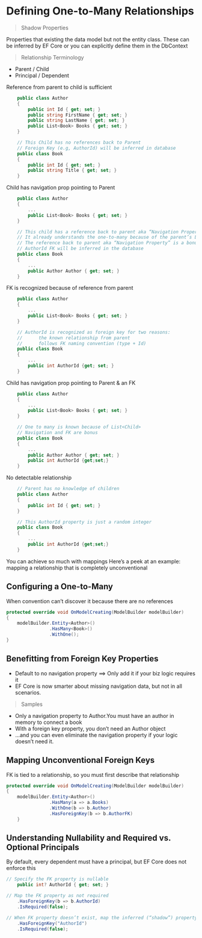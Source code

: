 # Defining One-to-Many Relationships

> Shadow Properties 

Properties that existing the data model but not the entity class. These can be inferred by EF Core or you can explicitly define them in the DbContext

> Relationship Terminology
- Parent / Child
- Principal / Dependent

Reference from parent to child is sufficient

```csharp
    public class Author
    {
        public int Id { get; set; }
        public string FirstName { get; set; }
        public string LastName { get; set; }
        public List<Book> Books { get; set; }
    }

    // This Child has no references back to Parent
    // Foreign Key (e.g, AuthorId) will be inferred in database
    public class Book
    {
        public int Id { get; set; }
        public string Title { get; set; }
    }
```

Child has navigation prop pointing to Parent

```csharp
    public class Author
    {
        ...
        public List<Book> Books { get; set; }
    }

    // This child has a reference back to parent aka “Navigation Property”
    // It already understands the one-to-many because of the parent’s List<Child>
    // The reference back to parent aka “Navigation Property” is a bonus
    // AuthorId FK will be inferred in the database
    public class Book
    {
        ...
        public Author Author { get; set; }
    }
```

FK is recognized because of reference from parent
```csharp
    public class Author
    {
        ...
        public List<Book> Books { get; set; }
    }

    // AuthorId is recognized as foreign key for two reasons:
    //      the known relationship from parent
    //      follows FK naming convention (type + Id)
    public class Book
    {
        ...
        public int AuthorId {get; set; }
    }
```

Child has navigation prop pointing to Parent & an FK
```csharp
    public class Author
    {
        ...
        public List<Book> Books { get; set; }
    }

    // One to many is known because of List<Child>
    // Navigation and FK are bonus   
    public class Book
    {
        ...
        public Author Author { get; set; }
        public int AuthorId {get;set;}
    }
```

No detectable relationship

```csharp
    // Parent has no knowledge of children
    public class Author
    {
        public int Id { get; set; }
    }

    // This AuthorId property is just a random integer   
    public class Book
    {
        ...
        public int AuthorId {get;set;}
    }
```

You can achieve so much with mappings
Here’s a peek at an example: mapping a relationship that is completely unconventional


## Configuring a One-to-Many

When convention can’t discover it because there are no references

```csharp
protected override void OnModelCreating(ModelBuilder modelBuilder)
{
    modelBuilder.Entity<Author>()
                .HasMany<Book>()
                .WithOne();
}
```

## Benefitting from Foreign Key Properties

- Default to no navigation property ==> Only add it if your biz logic requires it
- EF Core is now smarter about missing navigation data, but not in all scenarios.

> Samples
- Only a navigation property to Author.You must have an author in memory to connect a book
- With a foreign key property, you don’t need an Author object
- ...and you can even eliminate the navigation property if your logic doesn’t need it.

## Mapping Unconventional Foreign Keys

FK is tied to a relationship, so you must first describe that relationship

```csharp
protected override void OnModelCreating(ModelBuilder modelBuilder)
{
    modelBuilder.Entity<Author>()
                .HasMany(a => a.Books)
                .WithOne(b => b.Author)
                .HasForeignKey(b => b.AuthorFK)
    }
```

## Understanding Nullability and Required vs. Optional Principals

By default, every dependent must have a principal, but EF Core does not enforce this

```csharp
// Specify the FK property is nullable
    public int? AuthorId { get; set; }

// Map the FK property as not required
    .HasForeignKey(b => b.AuthorId)
    .IsRequired(false);

// When FK property doesn’t exist, map the inferred (“shadow”) property as not required
    .HasForeignKey("AuthorId")
    .IsRequired(false);
```


